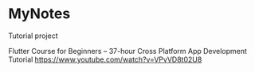 # MyNotes

Tutorial project

Flutter Course for Beginners – 37-hour Cross Platform App Development Tutorial
https://www.youtube.com/watch?v=VPvVD8t02U8
